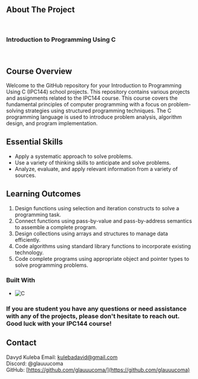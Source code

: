 <!-- ABOUT THE PROJECT -->
## About The Project

<br/>

 <h3>Introduction to Programming Using C</h3>
<br/>

<h2>Course Overview</h2>
<p>Welcome to the GitHub repository for your Introduction to Programming Using C (IPC144) school projects. This repository contains various projects and assignments related 
  to the IPC144 course. This course covers the fundamental principles of computer programming with a focus on problem-solving 
  strategies using structured programming techniques. The C programming language is used to introduce problem analysis, algorithm design, 
  and program implementation.</p>

<h2>Essential Skills</h2>
<ul>
    <li>Apply a systematic approach to solve problems.</li>
    <li>Use a variety of thinking skills to anticipate and solve problems.</li>
    <li>Analyze, evaluate, and apply relevant information from a variety of sources.</li>
</ul>

<h2>Learning Outcomes</h2>
<ol>
    <li>Design functions using selection and iteration constructs to solve a programming task.</li>
    <li>Connect functions using pass-by-value and pass-by-address semantics to assemble a complete program.</li>
    <li>Design collections using arrays and structures to manage data efficiently.</li>
    <li>Code algorithms using standard library functions to incorporate existing technology.</li>
    <li>Code complete programs using appropriate object and pointer types to solve programming problems.</li>
</ol>

### Built With

* ![C](https://img.shields.io/badge/c-%2300599C.svg?style=for-the-badge&logo=c&logoColor=white)


<!-- CONTACT -->
<h3>If you are student you have any questions or need assistance with any of the projects, please don't hesitate to reach out. Good luck with your IPC144 course!</h3>


## Contact

Davyd Kuleba
Email: kulebadavid@gmail.com <br/>
Discord: @glauuucoma <br/>
GitHub: [https://github.com/glauuucoma/](https://github.com/glauuucoma)<br/>


